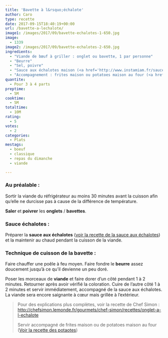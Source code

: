 ```yaml
---
title: 'Bavette à l&rsquo;échalote'
author: Caro
type: recette
date: 2017-09-15T18:40:19+00:00
url: /bavette-a-lechalote/
image1: /images/2017/09/bavette-echalotes-1-650.jpg
image:
  - 1339
image2: /images/2017/09/bavette-echalotes-2-650.jpg
ingredients:
  - "Viande de bœuf à griller : onglet ou bavette, 1 par personne"
  - "Beurre"
  - "Sel, poivre"
  - "Sauce aux échalotes maison (<a href='http://www.instamiam.fr/sauce-aux-echalotes/' target='_blank' rel='noopener'>voir la recette</a>)"
  - "Accompagnement : frites maison ou potatoes maison au four (<a href='http://www.instamiam.fr/potatoes-maison-au-four/' target='_blank' rel='noopener'>voir la recette</a>)"
quantite:
  - Pour 3 à 4 parts
preptime:
  - 5M
cooktime:
  - 5M
totaltime:
  - 10M
rating:
  - 5
votes:
  - 2
categories:
  - Plats
mestags:
  - boeuf
  - classique
  - repas du dimanche
  - viande

---
```

### Au préalable :

Sortir la viande du réfrigérateur au moins 30 minutes avant la cuisson afin qu&rsquo;elle ne durcisse pas à cause de la différence de température.

**Saler** et **poivrer** les **onglets** / **bavettes**.

### Sauce échalotes :

Préparer la **sauce aux échalotes** (<a href="http://www.instamiam.fr/sauce-aux-echalotes/" target="_blank" rel="noopener">voir la recette de la sauce aux échalotes</a>) et la maintenir au chaud pendant la cuisson de la viande.

### Technique de cuisson de la bavette :

Faire chauffer une poêle à feu moyen. Faire fondre le **beurre** assez doucement jusqu&rsquo;à ce qu&rsquo;il devienne un peu doré.

Poser les morceaux de **viande** et faire dorer d&rsquo;un côté pendant 1 à 2 minutes. Retourner après avoir vérifié la coloration. Cuire de l&rsquo;autre côté 1 à 2 minutes et servir immédiatement, accompagné de la sauce aux échalotes. La viande sera encore saignante à cœur mais grillée à l&rsquo;extérieur.

> Pour des explications plus complètes, voir la recette de Chef Simon : <a href="http://chefsimon.lemonde.fr/gourmets/chef-simon/recettes/onglet-a-l-echalote" target="_blank" rel="noopener">http://chefsimon.lemonde.fr/gourmets/chef-simon/recettes/onglet-a-l-echalote</a>
>
> Servir accompagné de frites maison ou de potatoes maison au four (<a href="http://www.instamiam.fr/potatoes-maison-au-four/" target="_blank" rel="noopener">Voir la recette des potaotes</a>)
